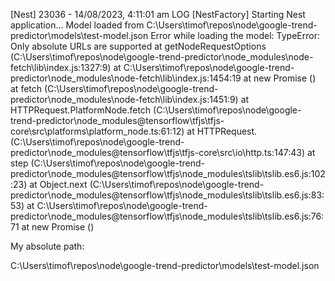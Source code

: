 
[Nest] 23036  - 14/08/2023, 4:11:01 am     LOG [NestFactory] Starting Nest application...
Model loaded from C:\Users\timof\repos\node\google-trend-predictor\models\test-model.json
Error while loading the model: TypeError: Only absolute URLs are supported
    at getNodeRequestOptions (C:\Users\timof\repos\node\google-trend-predictor\node_modules\node-fetch\lib\index.js:1327:9)
    at C:\Users\timof\repos\node\google-trend-predictor\node_modules\node-fetch\lib\index.js:1454:19
    at new Promise (<anonymous>)
    at fetch (C:\Users\timof\repos\node\google-trend-predictor\node_modules\node-fetch\lib\index.js:1451:9)
    at HTTPRequest.PlatformNode.fetch (C:\Users\timof\repos\node\google-trend-predictor\node_modules\@tensorflow\tfjs\tfjs-core\src\platforms\platform_node.ts:61:12)
    at HTTPRequest.<anonymous> (C:\Users\timof\repos\node\google-trend-predictor\node_modules\@tensorflow\tfjs\tfjs-core\src\io\http.ts:147:43)
    at step (C:\Users\timof\repos\node\google-trend-predictor\node_modules\@tensorflow\tfjs\node_modules\tslib\tslib.es6.js:102:23)
    at Object.next (C:\Users\timof\repos\node\google-trend-predictor\node_modules\@tensorflow\tfjs\node_modules\tslib\tslib.es6.js:83:53)
    at C:\Users\timof\repos\node\google-trend-predictor\node_modules\@tensorflow\tfjs\node_modules\tslib\tslib.es6.js:76:71
    at new Promise (<anonymous>)

My absolute path:

C:\Users\timof\repos\node\google-trend-predictor\models\test-model.json
